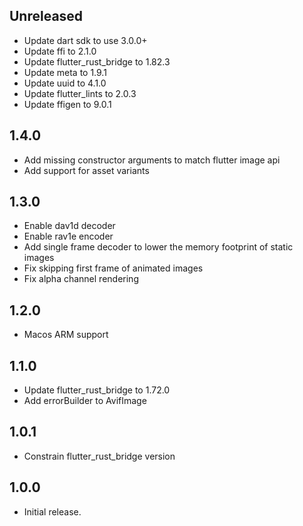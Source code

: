 ## Unreleased

* Update dart sdk to use 3.0.0+
* Update ffi to 2.1.0
* Update flutter_rust_bridge to 1.82.3
* Update meta to 1.9.1
* Update uuid to 4.1.0
* Update flutter_lints to 2.0.3
* Update ffigen to 9.0.1

## 1.4.0

* Add missing constructor arguments to match flutter image api
* Add support for asset variants

## 1.3.0

* Enable dav1d decoder
* Enable rav1e encoder
* Add single frame decoder to lower the memory footprint of static images
* Fix skipping first frame of animated images
* Fix alpha channel rendering

## 1.2.0

* Macos ARM support

## 1.1.0

* Update flutter_rust_bridge to 1.72.0
* Add errorBuilder to AvifImage

## 1.0.1

* Constrain flutter_rust_bridge version

## 1.0.0

* Initial release.
